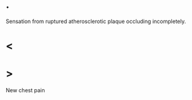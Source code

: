 # .

Sensation from ruptured atherosclerotic plaque occluding incompletely.

# <

# >

New chest pain
